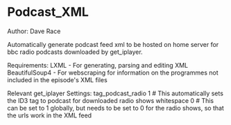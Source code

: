 # Podcast_XML

Author: Dave Race

Automatically generate podcast feed xml to be hosted on home server for bbc radio podcasts downloaded by get_iplayer.

Requirements:
LXML - For generating, parsing and editing XML
BeautifulSoup4 - For webscraping for information on the programmes not included in the episode's XML files

Relevant get_iplayer Settings:
tag_podcast_radio 1 # This automatically sets the ID3 tag to podcast for downloaded radio shows
whitespace 0 # This can be set to 1 globally, but needs to be set to 0 for the radio shows, so that the urls work in the XML feed
